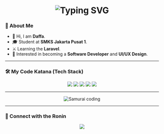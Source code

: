 <div align="center">
  <h1>
    <img src="https://readme-typing-svg.herokuapp.com?font=Roboto+Mono&size=35&duration=3000&color=8B0000&center=true&vCenter=true&width=600&lines=Hey..+I'm+Daffa;Welcome+to+my+GitHub;" alt="Typing SVG" />
  </h1>
</div>



### 🥷 About Me

- 👋 Hi, I am **Daffa**.  
- 🎓 Student at **SMKS Jakarta Pusat 1**.  
- ⚔️ Learning the **Laravel**.  
- 🧠 Interested in becoming a **Software Developer** and **UI/UX Design**.  

---

### 🛠️ My Code Katana (Tech Stack)

<p align="center">
  <img src="https://img.shields.io/badge/Laravel-%23FF2D20?style=for-the-badge&logo=laravel&logoColor=white" />
  <img src="https://img.shields.io/badge/HTML5-%23E34F26?style=for-the-badge&logo=html5&logoColor=white" />
  <img src="https://img.shields.io/badge/CSS3-%231572B6?style=for-the-badge&logo=css3&logoColor=white" />
  <img src="https://img.shields.io/badge/JavaScript-%23F7DF1E?style=for-the-badge&logo=javascript&logoColor=black" />
  <img src="https://img.shields.io/badge/Figma-%23000000?style=for-the-badge&logo=figma&logoColor=white" />
</p>

---

<div align="center">
  <p>
  <img src="https://media.giphy.com/media/v1.Y2lkPTc5MGI3NjExdDhkNG9mcG4zd2QzN28yN3pjeTRpZjhrOGtrczVhN3htbGg4MmJmbiZlcD12MV9naWZzX3NlYXJjaCZjdD1n/26FL0ydLDEcARWY0g/giphy.gif" alt="Samurai coding"/>
  </p>
</div>

---

### 🏯 Connect with the Ronin

<div align="center">
  <img src="https://img.shields.io/badge/Github-daffalfr-%23000000?style=for-the-badge&logo=github&logoColor=white" />
</div>
